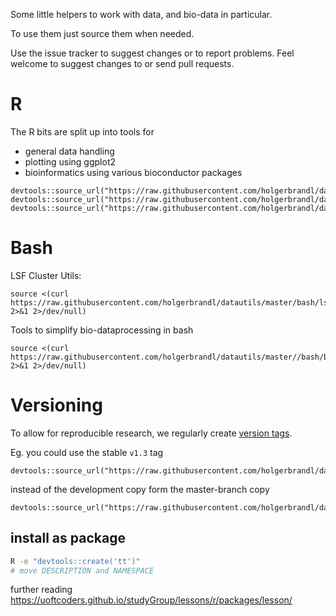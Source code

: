 Some little helpers to work with data, and bio-data in particular.

To use them just source them when needed.

Use the issue tracker to suggest changes or to report problems. Feel welcome to suggest changes to or send pull requests.

R
===

The R bits are split up into tools for
* general data handling
* plotting using ggplot2
* bioinformatics using various bioconductor packages

```
devtools::source_url("https://raw.githubusercontent.com/holgerbrandl/datautils/master/R/core_commons.R")
devtools::source_url("https://raw.githubusercontent.com/holgerbrandl/datautils/master/R/ggplot_commons.R")
devtools::source_url("https://raw.githubusercontent.com/holgerbrandl/datautils/master/R/bio/bioinfo_commons.R")
```

Bash
===

LSF Cluster Utils:
```
source <(curl https://raw.githubusercontent.com/holgerbrandl/datautils/master/bash/lsf_utils.sh 2>&1 2>/dev/null)
```

Tools to simplify bio-dataprocessing in bash
```
source <(curl https://raw.githubusercontent.com/holgerbrandl/datautils/master//bash/bioinfo_utils.sh 2>&1 2>/dev/null)
```


Versioning
===

To allow for reproducible research, we regularly create [version tags](https://github.com/holgerbrandl/datautils/releases).

Eg. you could use the stable `v1.3` tag

```
devtools::source_url("https://raw.githubusercontent.com/holgerbrandl/datautils/v1.3/R/core_commons.R")
```

instead of the development copy form the master-branch copy

```
devtools::source_url("https://raw.githubusercontent.com/holgerbrandl/datautils/master/R/datatable_commons.R")
```

## install as package

```bash
R -e "devtools::create('tt')" 
# move DESCRIPTION and NAMESPACE

```

further reading https://uoftcoders.github.io/studyGroup/lessons/r/packages/lesson/